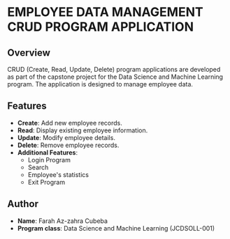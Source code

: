 # EMPLOYEE DATA MANAGEMENT CRUD PROGRAM APPLICATION
## Overview
CRUD (Create, Read, Update, Delete) program applications are developed as part of the capstone project for the Data Science and Machine Learning program. The application is designed to manage employee data.

## Features
- **Create**: Add new employee records.
- **Read**: Display existing employee information.
- **Update**: Modify employee details.
- **Delete**: Remove employee records.
- **Additional Features**:
    - Login Program
    - Search
    - Employee's statistics
    - Exit Program
 
## Author
- **Name**: Farah Az-zahra Cubeba
- **Program class**: Data Science and Machine Learning (JCDSOLL-001)

